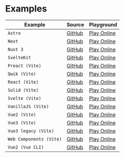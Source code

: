 # Examples

| Example                 | Source                                                                                      | Playground                                                                                                |
|-------------------------|---------------------------------------------------------------------------------------------|-----------------------------------------------------------------------------------------------------------|
| `Astro`                 | [GitHub](https://github.com/unplugin/unplugin-icons/tree/main/examples/astro)               | [Play Online](https://stackblitz.com/fork/github/unplugin/unplugin-icons/tree/main/examples/astro)        |
| `Next`                  | [GitHub](https://github.com/unplugin/unplugin-icons/tree/main/examples/next)                | [Play Online](https://stackblitz.com/fork/github/unplugin/unplugin-icons/tree/main/examples/next)         |
| `Nuxt 3`                | [GitHub](https://github.com/unplugin/unplugin-icons/tree/main/examples/nuxt3)               | [Play Online](https://stackblitz.com/fork/github/unplugin/unplugin-icons/tree/main/examples/nuxt3)        |
| `SvelteKit`             | [GitHub](https://github.com/unplugin/unplugin-icons/tree/main/examples/sveltekit)           | [Play Online](https://stackblitz.com/fork/github/unplugin/unplugin-icons/tree/main/examples/sveltekit)    |
| `Preact (Vite)`         | [GitHub](https://github.com/unplugin/unplugin-icons/tree/main/examples/vite-preact)         | [Play Online](https://stackblitz.com/fork/github/unplugin/unplugin-icons/tree/main/examples/vite-preact)  |
| `Qwik (Vite)`           | [GitHub](https://github.com/unplugin/unplugin-icons/tree/main/examples/vite-qwik)           | [Play Online](https://stackblitz.com/fork/github/unplugin/unplugin-icons/tree/main/examples/vite-qwik)    |
| `React (Vite)`          | [GitHub](https://github.com/unplugin/unplugin-icons/tree/main/examples/vite-react)          | [Play Online](https://stackblitz.com/fork/github/unplugin/unplugin-icons/tree/main/examples/vite-react)   |
| `Solid (Vite)`          | [GitHub](https://github.com/unplugin/unplugin-icons/tree/main/examples/vite-solid)          | [Play Online](https://stackblitz.com/fork/github/unplugin/unplugin-icons/tree/main/examples/vite-solid)   |
| `Svelte (Vite)`         | [GitHub](https://github.com/unplugin/unplugin-icons/tree/main/examples/vite-svelte)         | [Play Online](https://stackblitz.com/fork/github/unplugin/unplugin-icons/tree/main/examples/vite-svelte)  |
| `VanillaJS (Vite)`      | [GitHub](https://github.com/unplugin/unplugin-icons/tree/main/examples/vite-vanilla)        | [Play Online](https://stackblitz.com/fork/github/unplugin/unplugin-icons/tree/main/examples/vite-vanilla) |
| `Vue2 (Vite)`           | [GitHub](https://github.com/unplugin/unplugin-icons/tree/main/examples/vite-vue2)           | [Play Online](https://stackblitz.com/fork/github/unplugin/unplugin-icons/tree/main/examples/vite-vue2)    |
| `Vue3 (Vite)`           | [GitHub](https://github.com/unplugin/unplugin-icons/tree/main/examples/vite-vue3)           | [Play Online](https://stackblitz.com/fork/github/unplugin/unplugin-icons/tree/main/examples/vite-vue3)    |
| `Vue3 legacy (Vite)`    | [GitHub](https://github.com/unplugin/unplugin-icons/tree/main/examples/vite-vue3-legacy)    | [Play Online](https://stackblitz.com/fork/github/unplugin/unplugin-icons/tree/main/examples/vite-vue3-legacy)    |
| `Web Components (Vite)` | [GitHub](https://github.com/unplugin/unplugin-icons/tree/main/examples/vite-web-components) | [Play Online](https://stackblitz.com/fork/github/unplugin/unplugin-icons/tree/main/examples/vite-web-components)    |
| `Vue2 (Vue CLI)`        | [GitHub](https://github.com/unplugin/unplugin-icons/tree/main/examples/vue-cli-vue2)        | [Play Online](https://stackblitz.com/fork/github/unplugin/unplugin-icons/tree/main/examples/vue-cli-vue2)    |
